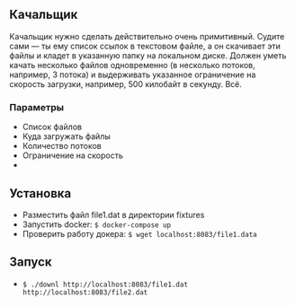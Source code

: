 ## Качальщик

Качальщик нужно сделать действительно очень примитивный. Судите сами — ты ему список ссылок в текстовом файле, а он скачивает эти файлы и кладет в указанную папку на локальном диске. Должен уметь качать несколько файлов одновременно (в несколько потоков, например, 3 потока) и выдерживать указанное ограничение на скорость загрузки, например, 500 килобайт в секунду. Всё.

### Параметры

* Список файлов
* Куда загружать файлы
* Количество потоков
* Ограничение на скорость
* 

## Установка
* Разместить файл file1.dat в директории fixtures
* Запустить docker: `$ docker-compose up`
* Проверить работу докера: `$ wget localhost:8083/file1.data`

## Запуск
* `$ ./downl http://localhost:8083/file1.dat http://localhost:8083/file2.dat`
